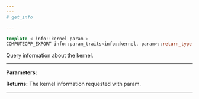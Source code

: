 ```yaml
---
---
# get_info

---
```


```cpp
template < info::kernel param >
COMPUTECPP_EXPORT info::param_traits<info::kernel, param>::return_type cl::sycl::kernel::get_info() const
```


Query information about the kernel. 


---
**Parameters:**

**Returns:** The kernel information requested with param. 

---
